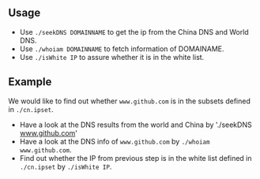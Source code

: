 ## Usage
* Use `./seekDNS DOMAINNAME` to get the ip from the China DNS and World DNS.
* Use `./whoiam DOMAINNAME` to fetch information of DOMAINAME.
* Use `./isWhite IP` to assure whether it is in the white list.
## Example
We would like to find out whether `www.github.com` is in the subsets defined in `./cn.ipset`.
* Have a look at the DNS results from the world and China by './seekDNS www.github.com'
* Have a look at the DNS info of `www.github.com` by `./whoiam www.github.com`.
* Find out whether the IP from previous step is in the white list defined in `./cn.ipset` by `./isWhite IP`.

